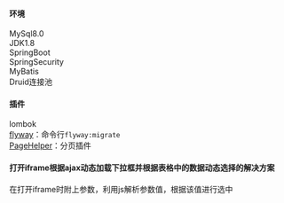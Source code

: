 #### 环境
MySql8.0    
JDK1.8  
SpringBoot  
SpringSecurity  
MyBatis     
Druid连接池        
#### 插件
lombok  
[flyway](https://flywaydb.org/)：命令行`flyway:migrate`     
[PageHelper](https://pagehelper.github.io/)：分页插件        
#### 打开iframe根据ajax动态加载下拉框并根据表格中的数据动态选择的解决方案        
在打开iframe时附上参数，利用js解析参数值，根据该值进行选中